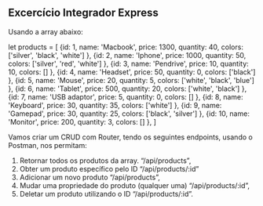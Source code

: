 ## Excercício Integrador Express

Usando a array abaixo:

let products = [
{id: 1, name: 'Macbook', price: 1300, quantity: 40, colors: ['silver', 'black', 'white'] },
{id: 2, name: 'Iphone', price: 1000, quantity: 50, colors: ['silver', 'red', 'white'] },
{id: 3, name: 'Pendrive', price: 10, quantity: 10, colors: [] },
{id: 4, name: 'Headset', price: 50, quantity: 0, colors: ['black'] },
{id: 5, name: 'Mouse', price: 20, quantity: 5, colors: ['white', 'black', 'blue'] },
{id: 6, name: 'Tablet', price: 500, quantity: 20, colors: ['white', 'black'] },
{id: 7, name: 'USB adaptor', price: 5, quantity: 0, colors: [] },
{id: 8, name: 'Keyboard', price: 30, quantity: 35, colors: ['white'] },
{id: 9, name: 'Gamepad', price: 30, quantity: 25, colors: ['black', 'silver'] },
{id: 10, name: 'Monitor', price: 200, quantity: 3, colors: [] },
]

Vamos criar um CRUD com Router, tendo os seguintes endpoints, usando o
Postman, nos permitam:

1. Retornar todos os produtos da array. “/api/products”,
2. Obter um produto específico pelo ID “/api/products/:id”
3. Adicionar um novo produto “/api/products”,
4. Mudar uma propriedade do produto (qualquer uma) “/api/products/:id”,
5. Deletar um produto utilizando o ID “/api/products/:id”.
